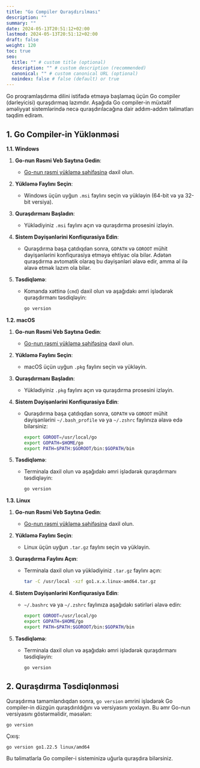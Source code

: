 ```yaml
---
title: "Go Compiler Quraşdırılması"
description: ""
summary: ""
date: 2024-05-13T20:51:12+02:00
lastmod: 2024-05-13T20:51:12+02:00
draft: false
weight: 120
toc: true
seo:
  title: "" # custom title (optional)
  description: "" # custom description (recommended)
  canonical: "" # custom canonical URL (optional)
  noindex: false # false (default) or true
---
```



Go proqramlaşdırma dilini istifadə etməyə başlamaq üçün Go compiler (dərleyicisi) quraşdırmaq lazımdır. Aşağıda Go compiler-in müxtəlif əməliyyat sistemlərində necə quraşdırılacağına dair addım-addım təlimatları təqdim edirəm.

## 1. Go Compiler-in Yüklənməsi

**1.1. Windows**

1. **Go-nun Rəsmi Veb Saytına Gedin**:
    - [Go-nun rəsmi yükləmə səhifəsinə](https://golang.org/dl/) daxil olun.

2. **Yükləmə Faylını Seçin**:
    - Windows üçün uyğun `.msi` faylını seçin və yükləyin (64-bit və ya 32-bit versiya).

3. **Quraşdırmanı Başladın**:
    - Yüklədiyiniz `.msi` faylını açın və quraşdırma prosesini izləyin.

4. **Sistem Dəyişənlərini Konfiqurasiya Edin**:
    - Quraşdırma başa çatdıqdan sonra, `GOPATH` və `GOROOT` mühit dəyişənlərini konfiqurasiya etməyə ehtiyac ola bilər. Adətən quraşdırma avtomatik olaraq bu dəyişənləri əlavə edir, amma əl ilə əlavə etmək lazım ola bilər.

5. **Təsdiqləmə**:
    - Komanda xəttinə (`cmd`) daxil olun və aşağıdakı əmri işlədərək quraşdırmanı təsdiqləyin:
      ```sh
      go version
      ```

**1.2. macOS**

1. **Go-nun Rəsmi Veb Saytına Gedin**:
    - [Go-nun rəsmi yükləmə səhifəsinə](https://golang.org/dl/) daxil olun.

2. **Yükləmə Faylını Seçin**:
    - macOS üçün uyğun `.pkg` faylını seçin və yükləyin.

3. **Quraşdırmanı Başladın**:
    - Yüklədiyiniz `.pkg` faylını açın və quraşdırma prosesini izləyin.

4. **Sistem Dəyişənlərini Konfiqurasiya Edin**:
    - Quraşdırma başa çatdıqdan sonra, `GOPATH` və `GOROOT` mühit dəyişənlərini `~/.bash_profile` və ya `~/.zshrc` faylınıza əlavə edə bilərsiniz:
      ```sh
      export GOROOT=/usr/local/go
      export GOPATH=$HOME/go
      export PATH=$PATH:$GOROOT/bin:$GOPATH/bin
      ```

5. **Təsdiqləmə**:
    - Terminala daxil olun və aşağıdakı əmri işlədərək quraşdırmanı təsdiqləyin:
      ```sh
      go version
      ```

**1.3. Linux**

1. **Go-nun Rəsmi Veb Saytına Gedin**:
    - [Go-nun rəsmi yükləmə səhifəsinə](https://golang.org/dl/) daxil olun.

2. **Yükləmə Faylını Seçin**:
    - Linux üçün uyğun `.tar.gz` faylını seçin və yükləyin.

3. **Quraşdırma Faylını Açın**:
    - Terminala daxil olun və yüklədiyiniz `.tar.gz` faylını açın:
      ```sh
      tar -C /usr/local -xzf go1.x.x.linux-amd64.tar.gz
      ```

4. **Sistem Dəyişənlərini Konfiqurasiya Edin**:
    - `~/.bashrc` və ya `~/.zshrc` faylınıza aşağıdakı sətirləri əlavə edin:
      ```sh
      export GOROOT=/usr/local/go
      export GOPATH=$HOME/go
      export PATH=$PATH:$GOROOT/bin:$GOPATH/bin
      ```

5. **Təsdiqləmə**:
    - Terminala daxil olun və aşağıdakı əmri işlədərək quraşdırmanı təsdiqləyin:
      ```sh
      go version
      ```

## 2. Quraşdırma Təsdiqlənməsi

Quraşdırma tamamlandıqdan sonra, `go version` əmrini işlədərək Go compiler-in düzgün quraşdırıldığını və versiyasını yoxlayın. Bu əmr Go-nun versiyasını göstərməlidir, məsələn:

```sh
go version
```

Çıxış:

```
go version go1.22.5 linux/amd64
```

Bu təlimatlarla Go compiler-i sisteminizə uğurla quraşdıra bilərsiniz.
